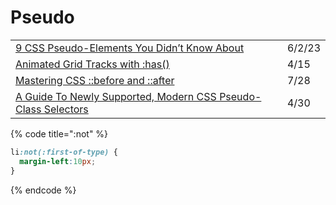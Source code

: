 # Pseudo

|                                                                                                                                                              |        |
| ------------------------------------------------------------------------------------------------------------------------------------------------------------ | ------ |
| [9 CSS Pseudo-Elements You Didn’t Know About](https://javascript.plainenglish.io/9-css-pseudo-elements-you-didnt-know-about-bb0faa395986)                    | 6/2/23 |
| [Animated Grid Tracks with :has()](https://css-irl.info/animated-grid-tracks-with-has/)                                                                      | 4/15   |
| [Mastering CSS ::before and ::after](https://betterprogramming.pub/mastering-css-before-and-after-ecf1d59d9a3d)                                              | 7/28   |
| [A Guide To Newly Supported, Modern CSS Pseudo-Class Selectors](https://www.smashingmagazine.com/2021/04/guide-supported-modern-css-pseudo-class-selectors/) | 4/30   |

{% code title=":not" %}
```css
li:not(:first-of-type) {
  margin-left:10px;
}
```
{% endcode %}
